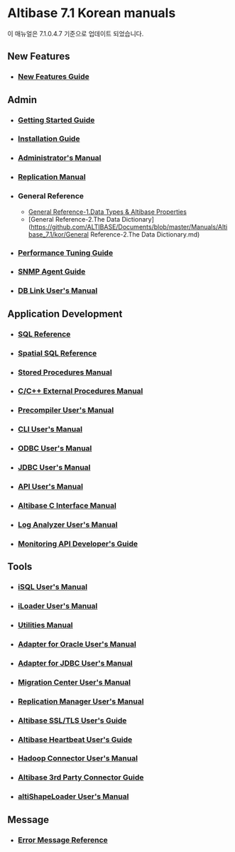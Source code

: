 # Altibase 7.1 Korean manuals

이 매뉴얼은 7.1.0.4.7 기준으로 업데이트 되었습니다.

## New Features

- ### [New Features Guide](https://github.com/ALTIBASE/Documents/blob/master/Manuals/Altibase_7.1/kor/New%20Features%20Guide.md)



## Admin

- ### [Getting Started Guide](https://github.com/ALTIBASE/Documents/blob/master/Manuals/Altibase_7.1/kor/Getting%20Started%20Guide.md)	

- ### [Installation Guide](https://github.com/ALTIBASE/Documents/blob/master/Manuals/Altibase_7.1/kor/Installation%20Guide.md)	

- ### [Administrator's Manual](https://github.com/ALTIBASE/Documents/blob/master/Manuals/Altibase_7.1/kor/Administrator's%20Manual.md)	

- ### [Replication Manual](https://github.com/ALTIBASE/Documents/blob/master/Manuals/Altibase_7.1/kor/Replication%20Manual.md)	

- ### General Reference	

  - [General Reference-1.Data Types & Altibase Properties](https://github.com/ALTIBASE/Documents/blob/master/Manuals/Altibase_7.1/kor/General%20Reference-1.Data%20Types%20%26%20Altibase%20Properties.md)
  - [General Reference-2.The Data Dictionary](https://github.com/ALTIBASE/Documents/blob/master/Manuals/Altibase_7.1/kor/General Reference-2.The Data Dictionary.md)
  
- ### [Performance Tuning Guide](https://github.com/ALTIBASE/Documents/blob/master/Manuals/Altibase_7.1/kor/Performance%20Tuning%20Guide.md)

- ### [SNMP Agent Guide](https://github.com/ALTIBASE/Documents/blob/master/Manuals/Altibase_7.1/kor/SNMP%20Agent%20Guide.md)

- ### [DB Link User's Manual](https://github.com/ALTIBASE/Documents/blob/master/Manuals/Altibase_7.1/kor/DB%20Link%20User's%20Manual.md)



## Application Development

- ### [SQL Reference](https://github.com/ALTIBASE/Documents/blob/master/Manuals/Altibase_7.1/kor/SQL%20Reference.md)

- ### [Spatial SQL Reference](https://github.com/ALTIBASE/Documents/blob/master/Manuals/Altibase_7.1/kor/Spatial%20SQL%20Reference.md)	

- ### [Stored Procedures Manual](https://github.com/ALTIBASE/Documents/blob/master/Manuals/Altibase_7.1/kor/Stored%20Procedures%20Manual.md)

- ### [C/C++ External Procedures Manual](https://github.com/ALTIBASE/Documents/blob/master/Manuals/Altibase_7.1/kor/External%20Procedures%20Manual.md)

- ### [Precompiler User's Manual](https://github.com/ALTIBASE/Documents/blob/master/Manuals/Altibase_7.1/kor/Precompiler%20User's%20Manual.md)

- ### [CLI User's Manual](https://github.com/ALTIBASE/Documents/blob/master/Manuals/Altibase_7.1/kor/CLI%20User's%20Manual.md)

- ### [ODBC User's Manual](https://github.com/ALTIBASE/Documents/blob/master/Manuals/Altibase_7.1/kor/ODBC%20User's%20Manual.md)

- ### [JDBC User's Manual](https://github.com/ALTIBASE/Documents/blob/master/Manuals/Altibase_7.1/kor/JDBC%20User's%20Manual.md)

- ### [API User's Manual](https://github.com/ALTIBASE/Documents/blob/master/Manuals/Altibase_7.1/kor/API%20User's%20Manual.md)

- ### [Altibase C Interface Manual](https://github.com/ALTIBASE/Documents/blob/master/Manuals/Altibase_7.1/kor/Altibase%20C%20Interface%20Manual.md)

- ### [Log Analyzer User's Manual](https://github.com/ALTIBASE/Documents/blob/master/Manuals/Altibase_7.1/kor/Log%20Analyzer%20User's%20Manual.md)

- ### [Monitoring API Developer's Guide](https://github.com/ALTIBASE/Documents/blob/master/Manuals/Altibase_7.1/kor/Monitoring%20API%20Developer's%20Guide.md)


## Tools

- ### [iSQL User's Manual](https://github.com/ALTIBASE/Documents/blob/master/Manuals/Altibase_7.1/kor/iSQL%20User's%20Manual.md)

- ### [iLoader User's Manual](https://github.com/ALTIBASE/Documents/blob/master/Manuals/Altibase_7.1/kor/iLoader%20User's%20Manual.md)

- ### [Utilities Manual](https://github.com/ALTIBASE/Documents/blob/master/Manuals/Altibase_7.1/kor/Utilities%20Manual.md)

- ### [Adapter for Oracle User's Manual](https://github.com/ALTIBASE/Documents/blob/master/Manuals/Altibase_7.1/kor/Adapter%20for%20Oracle%20User's%20Manual.md)

- ### [Adapter for JDBC User's Manual](https://github.com/ALTIBASE/Documents/blob/master/Manuals/Altibase_7.1/kor/Adapter%20for%20JDBC%20User's%20Manual.md)

- ### [Migration Center User's Manual](https://github.com/ALTIBASE/Documents/blob/master/Manuals/Altibase_7.1/kor/Migration%20Center%20User's%20Manual.md)

- ### [Replication Manager User's Manual](https://github.com/ALTIBASE/Documents/blob/master/Manuals/Altibase_7.1/kor/Replication%20Manager%20User's%20Manual.md)

- ### [Altibase SSL/TLS User's Guide](https://github.com/ALTIBASE/Documents/blob/master/Manuals/Altibase_7.1/kor/Altibase%20SSL%20TLS%20User's%20Guide.md)	

- ### [Altibase Heartbeat User's Guide](https://github.com/ALTIBASE/Documents/blob/master/Manuals/Altibase_7.1/kor/Altibase%20Heartbeat%20User's%20Guide.md)	

- ### [Hadoop Connector User's Manual](https://github.com/ALTIBASE/Documents/blob/master/Manuals/Altibase_7.1/kor/Hadoop%20Connector%20User's%20Manual.md)	

- ### [Altibase 3rd Party Connector Guide](https://github.com/ALTIBASE/Documents/blob/master/Manuals/Altibase_7.1/kor/Altibase%203rd%20Party%20Connector%20Guide.md)	

- ### [altiShapeLoader User's Manual](https://github.com/ALTIBASE/Documents/blob/master/Manuals/Altibase_7.1/kor/altiShapeLoader.md)


## Message

- ### [Error Message Reference](https://github.com/ALTIBASE/Documents/blob/master/Manuals/Altibase_7.1/kor/Error%20Message%20Reference.md)





